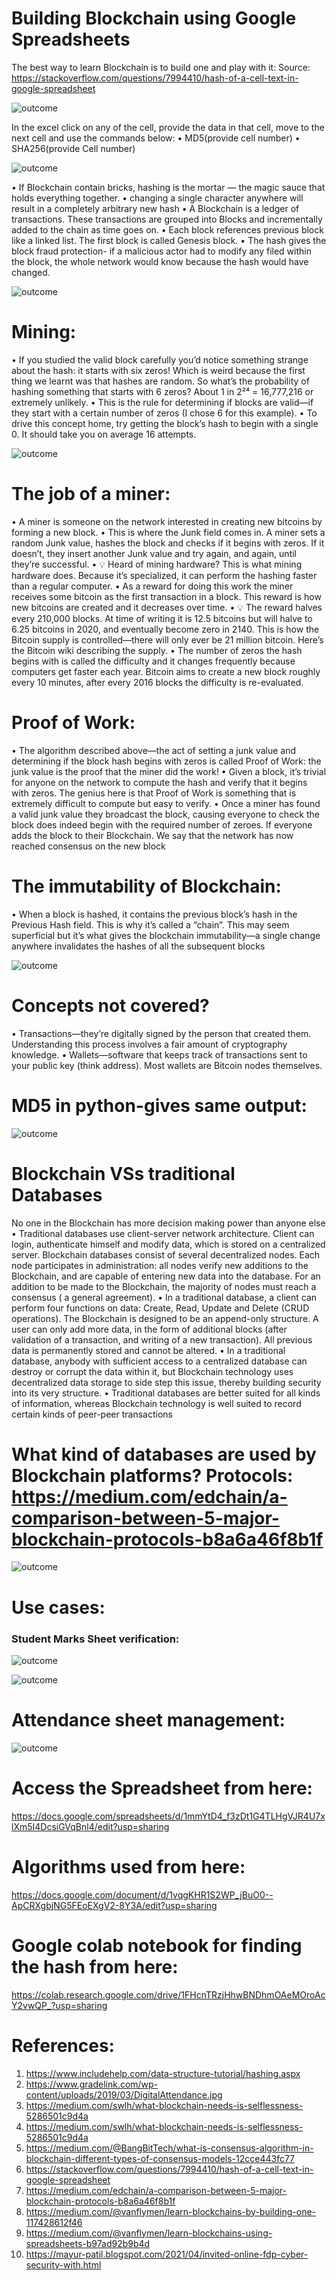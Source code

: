 # Building Blockchain using Google Spreadsheets

The best way to learn Blockchain is to build one and play with it:
Source: https://stackoverflow.com/questions/7994410/hash-of-a-cell-text-in-google-spreadsheet


![outcome](./01.JPG)

In the excel click on any of the cell, provide the data in that cell, move to the next cell and use the commands below:
•	MD5(provide cell number)
•	SHA256(provide Cell number)

![outcome](./02.jpg)

•	If Blockchain contain bricks, hashing is the mortar — the magic sauce that holds everything together.
•	changing a single character anywhere will result in a completely arbitrary new hash
•	A Blockchain is a ledger of transactions. These transactions are grouped into Blocks and incrementally added to the chain as time goes on.
•	Each block references previous block like a linked list. The first block is called Genesis block.
•	The hash gives the block fraud protection- if a malicious actor had to modify any filed within the block, the whole network would know because the hash would have changed.

![outcome](./03.jpg)

# Mining: 
•	If you studied the valid block carefully you’d notice something strange about the hash: it starts with six zeros! Which is weird because the first thing we learnt was that hashes are random. So what’s the probability of hashing something that starts with 6 zeros? About 1 in 2²⁴ = 16,777,216 or extremely unlikely.
•	This is the rule for determining if blocks are valid—if they start with a certain number of zeros (I chose 6 for this example).
•	To drive this concept home, try getting the block’s hash to begin with a single 0. It should take you on average 16 attempts.

![outcome](./04.jpg)


# The job of a miner:
•	A miner is someone on the network interested in creating new bitcoins by forming a new block.
•	This is where the Junk field comes in. A miner sets a random Junk value, hashes the block and checks if it begins with zeros. If it doesn’t, they insert another Junk value and try again, and again, until they’re successful.
•	💡 Heard of mining hardware? This is what mining hardware does. Because it’s specialized, it can perform the hashing faster than a regular computer.
•	As a reward for doing this work the miner receives some bitcoin as the first transaction in a block. This reward is how new bitcoins are created and it decreases over time.
•	💡 The reward halves every 210,000 blocks. At time of writing it is 12.5 bitcoins but will halve to 6.25 bitcoins in 2020, and eventually become zero in 2140. This is how the Bitcoin supply is controlled—there will only ever be 21 million bitcoin. Here’s the Bitcoin wiki describing the supply.
•	The number of zeros the hash begins with is called the difficulty and it changes frequently because computers get faster each year. Bitcoin aims to create a new block roughly every 10 minutes, after every 2016 blocks the difficulty is re-evaluated.

# Proof of Work:
•	The algorithm described above—the act of setting a junk value and determining if the block hash begins with zeros is called Proof of Work: the junk value is the proof that the miner did the work!
•	Given a block, it’s trivial for anyone on the network to compute the hash and verify that it begins with zeros. The genius here is that Proof of Work is something that is extremely difficult to compute but easy to verify.
•	Once a miner has found a valid junk value they broadcast the block, causing everyone to check the block does indeed begin with the required number of zeroes. If everyone adds the block to their Blockchain. We say that the network has now reached consensus on the new block

# The immutability of Blockchain:
•	When a block is hashed, it contains the previous block’s hash in the Previous Hash field. This is why it’s called a “chain”. This may seem superficial but it’s what gives the blockchain immutability—a single change anywhere invalidates the hashes of all the subsequent blocks

![outcome](./05.jpg)

# Concepts not covered?
•	Transactions—they’re digitally signed by the person that created them. Understanding this process involves a fair amount of cryptography knowledge.
•	Wallets—software that keeps track of transactions sent to your public key (think address). Most wallets are Bitcoin nodes themselves.

# MD5 in python-gives same output:

![outcome](./06.jpg)


# Blockchain VSs traditional Databases
No one in the Blockchain has more decision making power than anyone else
•	Traditional databases use client-server network architecture. Client can login, authenticate himself and modify data, which is stored on a centralized server. Blockchain databases consist of several decentralized nodes. Each node participates in administration: all nodes verify new additions to the Blockchain, and are capable of entering new data into the database. For an addition to be made to the Blockchain, the majority of nodes must reach a consensus ( a general agreement).
•	In a traditional database, a client can perform four functions on data: Create, Read, Update and Delete (CRUD operations). The Blockchain is designed to be an append-only structure. A user can only add more data, in the form of additional blocks (after validation of a transaction, and writing of a new transaction). All previous data is permanently stored and cannot be altered.
•	In a traditional database, anybody with sufficient access to a centralized database can destroy or corrupt the data within it, but Blockchain technology uses decentralized data storage to side step this issue, thereby building security into its very structure.
•	Traditional databases are better suited for all kinds of information, whereas Blockchain technology is well suited to record certain kinds of peer-peer transactions

# What kind of databases are used by Blockchain platforms? Protocols: https://medium.com/edchain/a-comparison-between-5-major-blockchain-protocols-b8a6a46f8b1f

![outcome](./07.jpg)

# Use cases:
### Student Marks Sheet verification:

![outcome](./08.jpg)


![outcome](./09.jpg)

# Attendance sheet management:

![outcome](./10.jpg)

# Access the Spreadsheet from here:
https://docs.google.com/spreadsheets/d/1mmYtD4_f3zDt1G4TLHgVJR4U7xlXm5I4DcsiGVqBnl4/edit?usp=sharing

# Algorithms used from here:
https://docs.google.com/document/d/1vqgKHR1S2WP_jBuO0--ApCRXgbjNG5FEoEXgV2-8Y3A/edit?usp=sharing

# Google colab notebook for finding the hash from here:
https://colab.research.google.com/drive/1FHcnTRzjHhwBNDhmOAeMOroAcY2vwQP_?usp=sharing

# References:
1.	https://www.includehelp.com/data-structure-tutorial/hashing.aspx
2.	https://www.gradelink.com/wp-content/uploads/2019/03/DigitalAttendance.jpg
3.	https://medium.com/swlh/what-blockchain-needs-is-selflessness-5286501c9d4a
4.	https://medium.com/swlh/what-blockchain-needs-is-selflessness-5286501c9d4a
5.	https://medium.com/@BangBitTech/what-is-consensus-algorithm-in-blockchain-different-types-of-consensus-models-12cce443fc77
6.	https://stackoverflow.com/questions/7994410/hash-of-a-cell-text-in-google-spreadsheet
7.	https://medium.com/edchain/a-comparison-between-5-major-blockchain-protocols-b8a6a46f8b1f
8.	https://medium.com/@vanflymen/learn-blockchains-by-building-one-117428612f46
9.	https://medium.com/@vanflymen/learn-blockchains-using-spreadsheets-b97ad92b9b4d
10.	https://mayur-patil.blogspot.com/2021/04/invited-online-fdp-cyber-security-with.html













